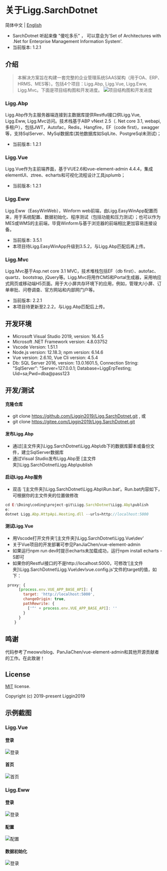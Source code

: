 # 关于Ligg.SarchDotnet
简体中文 | [English](./README.md)
- SarchDotnet 听起来像 "傻吃多乐" ， 可以意会为'Set of Architectures with .Net for Enterprise Management Information System'.
- 当前版本: 1.2.1
## 介绍
> 本解决方案旨在构建一套完整的企业管理系统SAAS架构（用于OA、ERP、HRMS、MES等）。包括4个项目：Ligg.Abp, Ligg.Vue, Ligg.Eww, Ligg.Mvc。下面是项目结构图和开发进度。
![项目结构图和开发进度](https://liggin2019.gitee.io/static/images/proj-diagram-dev-progress.png)
### Ligg.Abp
Ligg.Abp作为主服务器端连接到主数据库提供Restful接口供Ligg.Vue, Ligg.Eww, Ligg.Mvc访问。技术栈基于ABP vNext 2.5（. Net core 3.1, webapi, 多租户），包括JWT，Autofac，Redis，Hangfire，EF（code first)，swagger等，支持SqlServer、MySql数据库(其他数据库如SqlLite、PostgreSql未测试)；
- 当前版本: 1.2.1

### Ligg.Vue
Ligg.Vue作为主前端界面，基于VUE2.6和vue-element-admin 4.4.4，集成elementUI、ztree、echarts和可视化流程设计工具jsplumb；
- 当前版本: 1.2.1

###  Ligg.Eww
 Ligg.Eww（EasyWinWeb），Winform web前端，由Ligg.EasyWinApp配置而来，用于系统配置、数据初始化、程序测试（包括功能和压力测试）；也可以作为MES或WMS的主前端，毕竟Winform与基于浏览器的前端相比更加容易连接设备。
- 当前版本: 3.5.1
- 本项目待Ligg.EasyWinApp升级到3.5.2，与Ligg.Abp匹配后再上传。


### Ligg.Mvc
Ligg.Mvc基于Asp.net core 3.1 MVC，技术堆栈包括EF（db first）、autofac、quartz、bootstrap, jQuery等。Ligg.Mvc将用作CMS和Portal生成器，采用响应式网页或移动端H5页面。用于大小屏共存环境下的应用，例如，管理大/小屏、订单审批、问卷调查、官方网站和内部网门户等。
- 当前版本: 2.2.1
- 本项目待更新至2.2.2，与Ligg.Abp匹配后上传。

## 开发环境
- Microsoft Visual Studio 2019, version: 16.4.5
- Microsoft .NET Framework version: 4.8.03752
- Vscode Version: 1.51.1
- Node.js version: 12.18.3; npm version: 6.14.6
- Vue version: 2.6.10, Vue Cli version: 4.5.4
- Db: SQL Server 2016, version: 13.0.1601.5, Connection String: "SqlServer": "Server=127.0.0.1; Database=LiggErpTesting; Uid=sa;Pwd=dba@pass123

## 开发/测试
#### 克隆仓库
- git clone https://github.com/Liggin2019/Ligg.SarchDotnet.git , 或
- git clone https://gitee.com/Liggin2019/Ligg.SarchDotnet.git

#### 发布Ligg.Abp
- 通过[主文件夹]\Ligg.SarchDotnet\Ligg.Abp\db下的数据库脚本或备份文件，建立SqlServer数据库
- 通过Visual Studio发布Ligg.Abp至 [主文件夹]\Ligg.SarchDotnet\Ligg.Abp\publish

#### 启动Ligg.Abp服务
- 双击 ’[主文件夹]\Ligg.SarchDotnet\Ligg.Abp\Run.bat‘。Run.bat内容如下，可根据你的主文件夹的位置做修改
```js
cd E:\Doing\coding\project-git\Ligg.SarchDotnet\Ligg.Abp\publish
e:
dotnet Ligg.Abp.HttpApi.Hosting.dll --urls=http://localhost:5000
```
#### 测试Ligg.Vue
- 用Vscode打开文件夹‘[主文件夹]\Ligg.SarchDotnet\Ligg.Vue\dev’
- 关于Vue项目的开发部署可参见PanJiaChen/vue-element-admin
- 如果运行npm run dev时提示echarts未加载成功，运行npm install echarts -S即可
- 如果你的Restful接口的不是http://localhost:5000，可修改‘[主文件夹]\Ligg.SarchDotnet\Ligg.Vue\dev\vue.config.js’文件的target的值，如下：
```js
 proxy: {
      [process.env.VUE_APP_BASE_API]: {
        target: 'http://localhost:5000',
        changeOrigin: true,
        pathRewrite: {
          ['^' + process.env.VUE_APP_BASE_API]: ''
        }
      }
    }
```

## 鸣谢
代码参考了meowv/blog、PanJiaChen/vue-element-admin和其他开源贡献者的工作。在此致谢！

## License

[MIT](https://gitee.com/Liggin2019/Ligg.SarchDotnet/blob/master/LICENSE) license.

Copyright (c) 2019-present Liggin2019

## 示例截图
### Ligg.Vue
#### 登录
![登录](https://liggin2019.gitee.io/static/images/Ligg.Vue-login.png)
#### 首页
![首页](https://liggin2019.gitee.io/static/images/Ligg.Vue-dashboard.png)

### Ligg.Eww
#### 登录
![登录](https://liggin2019.gitee.io/static/images/Ligg.Eww-login.png)
#### 配置
![配置](https://liggin2019.gitee.io/static/images/Ligg.Eww-trs-cfg.png)
#### 数据初始化
![登录](https://liggin2019.gitee.io/static/images/Ligg.Eww-usr-mtn.png)  